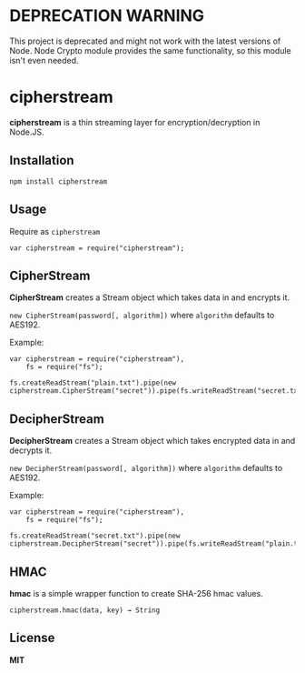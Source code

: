 # DEPRECATION WARNING

This project is deprecated and might not work with the latest versions of Node. Node Crypto module provides the same functionality, so this module isn't even needed.

# cipherstream

**cipherstream** is a thin streaming layer for encryption/decryption in Node.JS.

## Installation

    npm install cipherstream

## Usage

Require as `cipherstream`

    var cipherstream = require("cipherstream");

## CipherStream

**CipherStream** creates a Stream object which takes data in and encrypts it.

`new CipherStream(password[, algorithm])` where `algorithm` defaults to AES192.

Example:

    var cipherstream = require("cipherstream"),
        fs = require("fs");
    
    fs.createReadStream("plain.txt").pipe(new cipherstream.CipherStream("secret")).pipe(fs.writeReadStream("secret.txt"));


## DecipherStream

**DecipherStream** creates a Stream object which takes encrypted data in and decrypts it.

`new DecipherStream(password[, algorithm])` where `algorithm` defaults to AES192.

Example:

    var cipherstream = require("cipherstream"),
        fs = require("fs");
    
    fs.createReadStream("secret.txt").pipe(new cipherstream.DecipherStream("secret")).pipe(fs.writeReadStream("plain.txt"));

## HMAC

**hmac** is a simple wrapper function to create SHA-256 hmac values.

`cipherstream.hmac(data, key) → String`

## License

**MIT**
